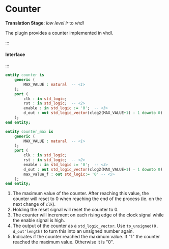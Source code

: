 # Counter

**Translation Stage**: *low level ir* to *vhdl*

The plugin provides a counter implemented in vhdl.

:::
#### Interface
:::

```vhdl
entity counter is
    generic (
        MAX_VALUE : natural  -- <1>
    );
    port (
        clk : in std_logic;
        rst : in std_logic;  -- <2>
        enable : in std_logic := '0';  -- <3>
        d_out : out std_logic_vector(clog2(MAX_VALUE+1) - 1 downto 0) := (others => '0') -- <4>
    );
end entity;

entity counter_max is
    generic (
        MAX_VALUE : natural  -- <1>
    );
    port (
        clk : in std_logic;
        rst : in std_logic;  -- <2>
        enable : in std_logic := '0';  -- <3>
        d_out : out std_logic_vector(clog2(MAX_VALUE+1) - 1 downto 0) := (others => '0') -- <4>
        max_value_f : out std_logic:= '0' -- <5>
    );
end entity;


```
1. The maximum value of the counter. After reaching this value, the counter will reset to 0 when reaching the end of the process (ie. on the next change of `clk`).
2. Holding the reset signal will reset the counter to 0.
3. The counter will increment on each rising edge of the clock signal while the enable signal is high.
4. The output of the counter as a `std_logic_vector`.
Use `to_unsigned(0, d_out'length)` to turn this into an unsigned number again.
5. Indicates if the counter reached the maximum value. If "1" the counter reached the maximum value. Otherwise it is "0".
